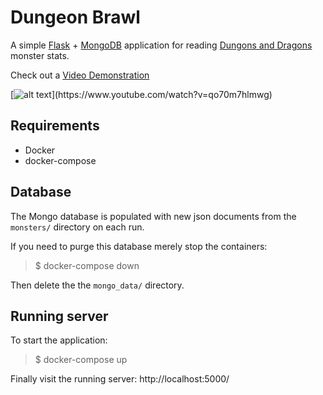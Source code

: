 # **Dungeon Brawl**

A simple [Flask](http://flask.pocoo.org/) + [MongoDB](https://www.mongodb.com/)
application for reading [Dungons and Dragons](http://dnd.wizards.com/) monster
stats.

Check out a [Video Demonstration](https://www.youtube.com/watch?v=qo70m7hlmwg)

[![alt text](https://i.imgur.com/1e8zOe9.png")](https://www.youtube.com/watch?v=qo70m7hlmwg)


## Requirements

 * Docker
 * docker-compose

## Database

The Mongo database is populated with new json documents
from the `monsters/` directory on each run.

If you need to purge this database merely stop the containers:

> $ docker-compose down

Then delete the the `mongo_data/` directory.

## Running server

To start the application:

> $ docker-compose up

Finally visit the running server: http://localhost:5000/
